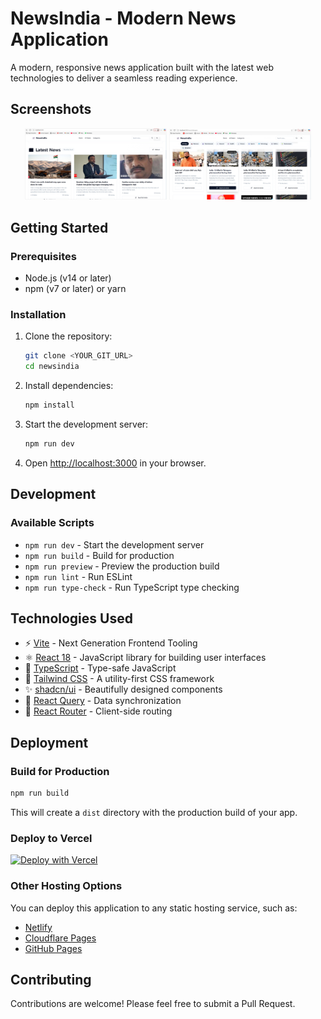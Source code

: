 # NewsIndia - Modern News Application

A modern, responsive news application built with the latest web technologies to deliver a seamless reading experience.

## Screenshots

<div align="center">
  <img src="./images/pic1.png" alt="NewsIndia Screenshot 1" width="45%" />
  <img src="./images/pic2.png" alt="NewsIndia Screenshot 2" width="45%" />
</div>

## Getting Started

### Prerequisites

- Node.js (v14 or later)
- npm (v7 or later) or yarn

### Installation

1. Clone the repository:
   ```sh
   git clone <YOUR_GIT_URL>
   cd newsindia
   ```

2. Install dependencies:
   ```sh
   npm install
   ```

3. Start the development server:
   ```sh
   npm run dev
   ```

4. Open [http://localhost:3000](http://localhost:3000) in your browser.

## Development

### Available Scripts

- `npm run dev` - Start the development server
- `npm run build` - Build for production
- `npm run preview` - Preview the production build
- `npm run lint` - Run ESLint
- `npm run type-check` - Run TypeScript type checking

## Technologies Used

- ⚡️ [Vite](https://vitejs.dev/) - Next Generation Frontend Tooling
- ⚛️ [React 18](https://reactjs.org/) - JavaScript library for building user interfaces
- 📝 [TypeScript](https://www.typescriptlang.org/) - Type-safe JavaScript
- 🎨 [Tailwind CSS](https://tailwindcss.com/) - A utility-first CSS framework
- ✨ [shadcn/ui](https://ui.shadcn.com/) - Beautifully designed components
- 🔄 [React Query](https://tanstack.com/query) - Data synchronization
- 🎯 [React Router](https://reactrouter.com/) - Client-side routing

## Deployment

### Build for Production

```bash
npm run build
```

This will create a `dist` directory with the production build of your app.

### Deploy to Vercel

[![Deploy with Vercel](https://vercel.com/button)](https://vercel.com/new/clone?repository-url=YOUR_REPO_URL&project-name=newsindia&repo-name=newsindia)

### Other Hosting Options

You can deploy this application to any static hosting service, such as:
- [Netlify](https://www.netlify.com/)
- [Cloudflare Pages](https://pages.cloudflare.com/)
- [GitHub Pages](https://pages.github.com/)

## Contributing

Contributions are welcome! Please feel free to submit a Pull Request.
